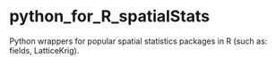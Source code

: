 # python_for_R_spatialStats

Python wrappers for popular spatial statistics packages in R (such as: fields, LatticeKrig).
